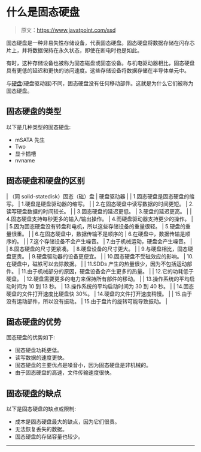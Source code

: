 # 什么是固态硬盘

> 原文：<https://www.javatpoint.com/ssd>

固态硬盘是一种非易失性存储设备，代表固态硬盘。固态硬盘将数据存储在闪存芯片上，并将数据保持在永久状态，即使在断电时也是如此。

有时，这种存储设备也被称为固态磁盘或固态设备。与机电驱动器相比，固态硬盘具有更低的延迟和更快的访问速度。这些存储设备将数据存储在半导体单元中。

与[硬盘](hdd)(硬盘驱动器)不同，固态硬盘没有任何移动部件。这就是为什么它们被称为固态硬盘。

## 固态硬盘的类型

以下是几种类型的固态硬盘:

*   mSATA 先生
*   Two
*   显卡插槽
*   nvname

## 固态硬盘和硬盘的区别

| （同 solid-statedisk）固态（磁）盘 | 硬盘驱动器 |
| 1.固态硬盘是固态硬盘的缩写。 | 1.硬盘是硬盘驱动器的缩写。 |
| 2.在固态硬盘中读写数据的时间更短。 | 2.读写硬盘数据的时间较长。 |
| 3.固态硬盘的延迟更低。 | 3.硬盘的延迟更高。 |
| 4.固态硬盘支持每秒更多的输入/输出操作。 | 4.而硬盘驱动器支持更少的操作。 |
| 5.因为固态硬盘没有转盘和电机，所以这些存储设备的重量很轻。 | 5.硬盘的重量很重。 |
| 6.在固态硬盘中，数据传输不是顺序的 | 6.在硬盘中，数据传输是顺序的。 |
| 7.这个存储设备不会产生噪音。 | 7.由于机械运动，硬盘会产生噪音。 |
| 8.固态硬盘的尺寸更紧凑。 | 8.硬盘设备的尺寸更大。 |
| 9.与硬盘相比，固态硬盘更贵。 | 9.硬盘驱动器的设备更便宜。 |
| 10.固态硬盘不受磁效应的影响。 | 10.在硬盘中，磁铁可以去除数据。 |
| 11.SDDs 产生的热量很少，因为不包括运动部件。 | 11.由于机械部分的原因，硬盘设备会产生更多的热量。 |
| 12.它的功耗低于硬盘。 | 12.硬盘需要更多的电力来保持所有部件的移动。 |
| 13.操作系统的平均启动时间为 10 到 13 秒。 | 13.操作系统的平均启动时间为 30 到 40 秒。 |
| 14.固态硬盘的文件打开速度比硬盘快 30%。 | 14.硬盘的文件打开速度稍慢。 |
| 15.由于没有运动部件，所以没有振动。 | 15.由于盘片的旋转可能导致振动。 |

## 固态硬盘的优势

固态硬盘的优势如下:

*   固态硬盘功耗更低。
*   读写数据的速度更快。
*   固态硬盘的主要优点是噪音小，因为固态硬盘是非机械的。
*   由于固态硬盘的高速，文件传输速度很快。

## 固态硬盘的缺点

以下是固态硬盘的缺点或限制:

*   成本是固态硬盘最大的缺点，因为它们很贵。
*   无法恢复丢失的数据。
*   固态硬盘的存储容量也较少。

* * *